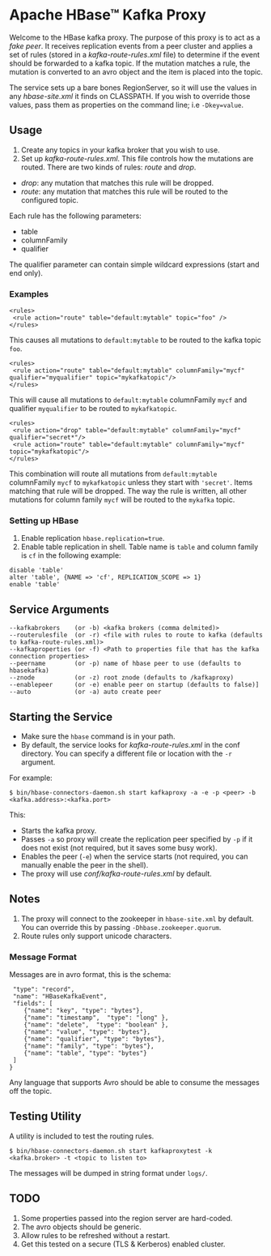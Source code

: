 <!---
Licensed to the Apache Software Foundation (ASF) under one
or more contributor license agreements.  See the NOTICE file
distributed with this work for additional information
regarding copyright ownership.  The ASF licenses this file
to you under the Apache License, Version 2.0 (the
"License"); you may not use this file except in compliance
with the License.  You may obtain a copy of the License at

    http://www.apache.org/licenses/LICENSE-2.0

Unless required by applicable law or agreed to in writing, software
distributed under the License is distributed on an "AS IS" BASIS,
WITHOUT WARRANTIES OR CONDITIONS OF ANY KIND, either express or implied.
See the License for the specific language governing permissions and
limitations under the License.
-->

# Apache HBase&trade; Kafka Proxy

Welcome to the HBase kafka proxy. The purpose of this proxy is to act as a _fake peer_.
It receives replication events from a peer cluster and applies a set of rules (stored in
a _kafka-route-rules.xml_ file) to determine if the event should be forwarded to a 
kafka topic. If the mutation matches a rule, the mutation is converted to an avro object
and the item is placed into the topic.

The service sets up a bare bones RegionServer, so it will use the values in any
_hbase-site.xml_ it finds on CLASSPATH.  If you wish to override those values,
pass them as properties on the command line; i.e `-Dkey=value`.

## Usage

1. Create any topics in your kafka broker that you wish to use.
2. Set up _kafka-route-rules.xml_.  This file controls how the mutations are routed.  There are two kinds of rules: _route_ and _drop_.
 * _drop_: any mutation that matches this rule will be dropped.
 * _route_: any mutation that matches this rule will be routed to the configured topic.

Each rule has the following parameters:

* table
* columnFamily
* qualifier

The qualifier parameter can contain simple wildcard expressions (start and end only).

### Examples

```
<rules>
 <rule action="route" table="default:mytable" topic="foo" />
</rules>
```

This causes all mutations to `default:mytable` to be routed to the kafka topic `foo`.

```
<rules>
 <rule action="route" table="default:mytable" columnFamily="mycf" qualifier="myqualifier" topic="mykafkatopic"/>
</rules>
```

This will cause all mutations to `default:mytable` columnFamily `mycf` and qualifier `myqualifier`
to be routed to `mykafkatopic`.

```
<rules>
 <rule action="drop" table="default:mytable" columnFamily="mycf" qualifier="secret*"/>
 <rule action="route" table="default:mytable" columnFamily="mycf" topic="mykafkatopic"/>
</rules>
```

This combination will route all mutations from `default:mytable` columnFamily `mycf` to
`mykafkatopic` unless they start with `'secret'`. Items matching that rule will be dropped.
The way the rule is written, all other mutations for column family `mycf` will be routed
to the `mykafka` topic.

### Setting up HBase

1. Enable replication `hbase.replication=true`.
2. Enable table replication in shell. Table name is `table` and column family is `cf` in the
following example:
```
disable 'table'
alter 'table', {NAME => 'cf', REPLICATION_SCOPE => 1}
enable 'table'
```

## Service Arguments

```
--kafkabrokers    (or -b) <kafka brokers (comma delmited)>
--routerulesfile  (or -r) <file with rules to route to kafka (defaults to kafka-route-rules.xml)>
--kafkaproperties (or -f) <Path to properties file that has the kafka connection properties>
--peername        (or -p) name of hbase peer to use (defaults to hbasekafka)
--znode           (or -z) root znode (defaults to /kafkaproxy)
--enablepeer      (or -e) enable peer on startup (defaults to false)]
--auto            (or -a) auto create peer
```

## Starting the Service

* Make sure the `hbase` command is in your path.
* By default, the service looks for _kafka-route-rules.xml_ in the conf directory. You can
specify a different file or location with the `-r` argument.

For example:

```
$ bin/hbase-connectors-daemon.sh start kafkaproxy -a -e -p <peer> -b <kafka.address>:<kafka.port>
```

This:
* Starts the kafka proxy.
* Passes `-a` so proxy will create the replication peer specified by `-p` if it does not exist
(not required, but it saves some busy work).
* Enables the peer (`-e`) when the service starts (not required, you can manually enable the
peer in the shell).
* The proxy will use _conf/kafka-route-rules.xml_ by default.

## Notes

1. The proxy will connect to the zookeeper in `hbase-site.xml` by default.  You can override this
by passing `-Dhbase.zookeeper.quorum`.
2. Route rules only support unicode characters.

### Message Format

Messages are in avro format, this is the schema:

```{"namespace": "org.apache.hadoop.hbase.kafka",
 "type": "record",
 "name": "HBaseKafkaEvent",
 "fields": [
    {"name": "key", "type": "bytes"},
    {"name": "timestamp",  "type": "long" },
    {"name": "delete",  "type": "boolean" },
    {"name": "value", "type": "bytes"},
    {"name": "qualifier", "type": "bytes"},
    {"name": "family", "type": "bytes"},
    {"name": "table", "type": "bytes"}
 ]
}
```

Any language that supports Avro should be able to consume the messages off the topic.

## Testing Utility

A utility is included to test the routing rules.

```
$ bin/hbase-connectors-daemon.sh start kafkaproxytest -k <kafka.broker> -t <topic to listen to>
```

The messages will be dumped in string format under `logs/`.

## TODO
1. Some properties passed into the region server are hard-coded.
2. The avro objects should be generic.
3. Allow rules to be refreshed without a restart.
4. Get this tested on a secure (TLS & Kerberos) enabled cluster.

